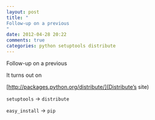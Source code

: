 ```yaml
---
layout: post
title: "
Follow-up on a previous 
"
date: 2012-04-28 20:22
comments: true
categories: python setuptools distribute
---
```


Follow-up on a previous 


It turns out on 

[http://packages.python.org/distribute/](Distribute’s site)


```setuptools``` -> ```distribute```


```easy_install``` -> ```pip```

